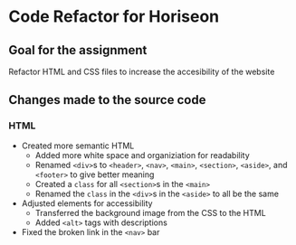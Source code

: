 # Code Refactor for Horiseon

## Goal for the assignment

Refactor HTML and CSS files to increase the accesibility of the website

## Changes made to the source code

### HTML

* Created more semantic HTML
    * Added more white space and organiziation for readability
    * Renamed `<div>`s to `<header>`, `<nav>`, `<main>`, `<section>`, `<aside>`, and `<footer>` to give better meaning
    * Created a `class` for all `<section>`s in the `<main>`
    * Renamed the `class` in the `<div>`s in the `<aside>` to all be the same
* Adjusted elements for accessibility
    * Transferred the background image from the CSS to the HTML
    * Added `<alt>` tags with descriptions
* Fixed the broken link in the `<nav>` bar
